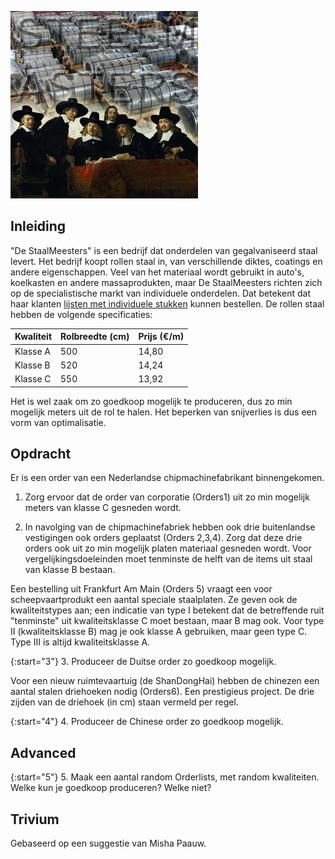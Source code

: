 ![](Destaalmeesters.jpg)

## Inleiding

"De StaalMeesters" is een bedrijf dat onderdelen van gegalvaniseerd staal levert. Het bedrijf koopt rollen staal in, van verschillende diktes, coatings en andere eigenschappen. Veel van het materiaal wordt gebruikt in auto's, koelkasten en andere massaprodukten, maar De StaalMeesters richten zich op de specialistische markt van individuele onderdelen. Dat betekent dat haar klanten [lijsten met individuele stukken](staalorders.zip) kunnen bestellen. De rollen staal hebben de volgende specificaties:




| Kwaliteit | Rolbreedte (cm) | Prijs (€/m) |
| --------- | --------------- | ----------- |
| Klasse A  | 500             | 14,80       |
| Klasse B  | 520             | 14,24       |
| Klasse C  | 550             | 13,92       |

Het is wel zaak om zo goedkoop mogelijk te produceren, dus zo min mogelijk meters uit de rol te halen. Het beperken van snijverlies is dus een vorm van optimalisatie.

## Opdracht

Er is een order van een Nederlandse chipmachinefabrikant binnengekomen. 


1.  Zorg ervoor dat de order van corporatie (Orders1) uit zo min mogelijk meters van klasse C gesneden wordt.


1.  In navolging van de chipmachinefabriek hebben ook drie buitenlandse vestigingen ook orders geplaatst (Orders 2,3,4). Zorg dat deze drie orders ook uit zo min mogelijk platen materiaal gesneden wordt. Voor vergelijkingsdoeleinden moet tenminste de helft van de items uit staal van klasse B bestaan.


Een bestelling uit Frankfurt Am Main (Orders 5) vraagt een voor scheepvaartprodukt een aantal speciale staalplaten. Ze geven ook de kwaliteitstypes aan; een indicatie van type I betekent dat de betreffende ruit "tenminste" uit kwaliteitsklasse C moet bestaan, maar B mag ook. Voor type II (kwaliteitsklasse B) mag je ook klasse A gebruiken, maar geen type C. Type III is altijd kwaliteitsklasse A.

{:start="3"}
3. Produceer de Duitse order zo goedkoop mogelijk.


Voor een nieuw ruimtevaartuig (de ShanDongHai) hebben de chinezen een aantal stalen driehoeken nodig (Orders6). Een prestigieus project. De drie zijden van de driehoek (in cm) staan vermeld per regel.

{:start="4"}
4. Produceer de Chinese order zo goedkoop mogelijk.

## Advanced

{:start="5"}
5. Maak een aantal random Orderlists, met random kwaliteiten. Welke kun je goedkoop produceren? Welke niet?


## Trivium

Gebaseerd op een suggestie van Misha Paauw.
